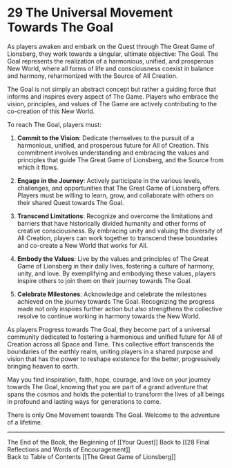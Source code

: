 # 29 The Universal Movement Towards The Goal

As players awaken and embark on the Quest through The Great Game of Lionsberg, they work towards a singular, ultimate objective: The Goal. The Goal represents the realization of a harmonious, unified, and prosperous New World, where all forms of life and consciousness coexist in balance and harmony, reharmonized with the Source of All Creation.

The Goal is not simply an abstract concept but rather a guiding force that informs and inspires every aspect of The Game. Players who embrace the vision, principles, and values of The Game are actively contributing to the co-creation of this New World.

To reach The Goal, players must:

1.  **Commit to the Vision**: Dedicate themselves to the pursuit of a harmonious, unified, and prosperous future for All of Creation. This commitment involves understanding and embracing the values and principles that guide The Great Game of Lionsberg, and the Source from which it flows.
    
2.  **Engage in the Journey**: Actively participate in the various levels, challenges, and opportunities that The Great Game of Lionsberg offers. Players must be willing to learn, grow, and collaborate with others on their shared Quest towards The Goal.
    
3.  **Transcend Limitations**: Recognize and overcome the limitations and barriers that have historically divided humanity and other forms of creative consciousness. By embracing unity and valuing the diversity of All Creation, players can work together to transcend these boundaries and co-create a New World that works for All.
    
4.  **Embody the Values**: Live by the values and principles of The Great Game of Lionsberg in their daily lives, fostering a culture of harmony, unity, and love. By exemplifying and embodying these values, players inspire others to join them on their journey towards The Goal.
    
5.  **Celebrate Milestones**: Acknowledge and celebrate the milestones achieved on the journey towards The Goal. Recognizing the progress made not only inspires further action but also strengthens the collective resolve to continue working in harmony towards the New World.
    

As players Progress towards The Goal, they become part of a universal community dedicated to fostering a harmonious and unified future for All of Creation across all Space and Time. This collective effort transcends the boundaries of the earthly realm, uniting players in a shared purpose and vision that has the power to reshape existence for the better, progressively bringing heaven to earth. 

May you find inspiration, faith, hope, courage, and love on your journey towards The Goal, knowing that you are part of a grand adventure that spans the cosmos and holds the potential to transform the lives of all beings in profound and lasting ways for generations to come.

There is only One Movement towards The Goal. Welcome to the adventure of a lifetime. 

____

The End of the Book, the Beginning of [[Your Quest]] 
Back to [[28 Final Reflections and Words of Encouragement]]  
Back to Table of Contents [[The Great Game of Lionsberg]]  